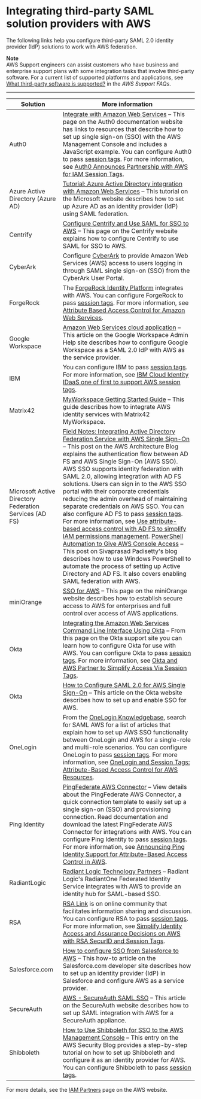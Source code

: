 # Integrating third\-party SAML solution providers with AWS<a name="id_roles_providers_saml_3rd-party"></a>

The following links help you configure third\-party SAML 2\.0 identity provider \(IdP\) solutions to work with AWS federation\.

**Note**  
AWS Support engineers can assist customers who have business and enterprise support plans with some integration tasks that involve third\-party software\. For a current list of supported platforms and applications, see [What third\-party software is supported?](https://aws.amazon.com/premiumsupport/faqs/#what3rdParty) in the *AWS Support FAQs*\.


****  

| Solution | More information | 
| --- | --- | 
| Auth0 |  [Integrate with Amazon Web Services](https://auth0.com/docs/integrations/aws) – This page on the Auth0 documentation website has links to resources that describe how to set up single sign\-on \(SSO\) with the AWS Management Console and includes a JavaScript example\. You can configure Auth0 to pass [session tags](id_session-tags.md)\. For more information, see [Auth0 Announces Partnership with AWS for IAM Session Tags](https://auth0.com/blog/auth0-partners-with-aws-for-iam-session-tags/)\. | 
| Azure Active Directory \(Azure AD\) |  [Tutorial: Azure Active Directory integration with Amazon Web Services](https://docs.microsoft.com/en-us/azure/active-directory/saas-apps/aws-multi-accounts-tutorial) – This tutorial on the Microsoft website describes how to set up Azure AD as an identity provider \(IdP\) using SAML federation\. | 
| Centrify | [Configure Centrify and Use SAML for SSO to AWS](https://docs.centrify.com/Content/Applications/AppsWeb/AmazonSAML.htm) – This page on the Centrify website explains how to configure Centrify to use SAML for SSO to AWS\. | 
| CyberArk | Configure [CyberArk](https://docs.cyberark.com/Product-Doc/OnlineHelp/Idaptive/Latest/en/Content/Applications/AppsWeb/AmazonSAML.htm) to provide Amazon Web Services \(AWS\) access to users logging in through SAML single sign\-on \(SSO\) from the CyberArk User Portal\. | 
| ForgeRock | The [ForgeRock Identity Platform](https://backstage.forgerock.com/docs/am/6.5/saml2-guide/#saml2-create-hosted-idp) integrates with AWS\. You can configure ForgeRock to pass [session tags](id_session-tags.md)\. For more information, see [Attribute Based Access Control for Amazon Web Services](https://www.forgerock.com/blog/attribute-based-access-control-amazon-web-services)\. | 
| Google Workspace | [Amazon Web Services cloud application](https://support.google.com/a/answer/6194963) – This article on the Google Workspace Admin Help site describes how to configure Google Workspace as a SAML 2\.0 IdP with AWS as the service provider\. | 
| IBM | You can configure IBM to pass [session tags](id_session-tags.md)\. For more information, see [IBM Cloud Identity IDaaS one of first to support AWS session tags](https://community.ibm.com/community/user/security/blogs/adam-case/2019/11/25/ibm-cloud-identity-idaas-one-of-first-to-support-aws-session-tags)\. | 
| Matrix42 | [MyWorkspace Getting Started Guide](https://myworkspace.matrix42.com/documents/MyWorkspace-Getting-Started-with-AWS.pdf) – This guide describes how to integrate AWS identity services with Matrix42 MyWorkspace\. | 
| Microsoft Active Directory Federation Services \(AD FS\) |  [Field Notes: Integrating Active Directory Federation Service with AWS Single Sign\-On](http://aws.amazon.com/blogs/architecture/field-notes-integrating-active-directory-federation-service-with-aws-single-sign-on/) – This post on the AWS Architecture Blog explains the authentication flow between AD FS and AWS Single Sign\-On \(AWS SSO\)\. AWS SSO supports identity federation with SAML 2\.0, allowing integration with AD FS solutions\. Users can sign in to the AWS SSO portal with their corporate credentials reducing the admin overhead of maintaining separate credentials on AWS SSO\. You can also configure AD FS to pass [session tags](id_session-tags.md)\. For more information, see [Use attribute\-based access control with AD FS to simplify IAM permissions management](http://aws.amazon.com/blogs/security/attribute-based-access-control-ad-fs-simplify-iam-permissions-management/)\. [PowerShell Automation to Give AWS Console Access](http://www.padisetty.com/2014/02/powershell-automation-to-give-aws.html) – This post on Sivaprasad Padisetty's blog describes how to use Windows PowerShell to automate the process of setting up Active Directory and AD FS\. It also covers enabling SAML federation with AWS\.   | 
| miniOrange | [SSO for AWS](http://miniorange.com/amazon-web-services-%28aws%29-single-sign-on-%28sso%29) – This page on the miniOrange website describes how to establish secure access to AWS for enterprises and full control over access of AWS applications\.  | 
| Okta |  [ Integrating the Amazon Web Services Command Line Interface Using Okta](https://support.okta.com/help/Documentation/Knowledge_Article/Integrating-the-Amazon-Web-Services-Command-Line-Interface-Using-Okta) – From this page on the Okta support site you can learn how to configure Okta for use with AWS\. You can configure Okta to pass [session tags](id_session-tags.md)\. For more information, see [Okta and AWS Partner to Simplify Access Via Session Tags](https://www.okta.com/blog/2019/11/okta-and-aws-partner-to-simplify-access-via-session-tags/)\. | 
| Okta | [How to Configure SAML 2\.0 for AWS Single Sign\-On](https://saml-doc.okta.com/SAML_Docs/How-to-Configure-SAML-2.0-for-AWS-Single-Sign-on.html) – This article on the Okta website describes how to set up and enable SSO for AWS\. | 
| OneLogin | From the [OneLogin Knowledgebase](https://onelogin.service-now.com/support), search for SAML AWS for a list of articles that explain how to set up AWS SSO functionality between OneLogin and AWS for a single\-role and multi\-role scenarios\. You can configure OneLogin to pass [session tags](id_session-tags.md)\. For more information, see [OneLogin and Session Tags: Attribute\-Based Access Control for AWS Resources](https://www.onelogin.com/blog/aws-session-tags-integration)\. | 
| Ping Identity |  [PingFederate AWS Connector](https://support.pingidentity.com/s/marketplace-integration-details?recordId=a7i1W0000004HBwQAM) – View details about the PingFederate AWS Connector, a quick connection template to easily set up a single sign\-on \(SSO\) and provisioning connection\. Read documentation and download the latest PingFederate AWS Connector for integrations with AWS\. You can configure Ping Identity to pass [session tags](id_session-tags.md)\. For more information, see [Announcing Ping Identity Support for Attribute\-Based Access Control in AWS](https://support.pingidentity.com/s/document-item?bundleId=integrations&topicId=pon1571779451105.html)\.  | 
| RadiantLogic | [Radiant Logic Technology Partners](http://www.radiantlogic.com/about/partners/technology-partners/) – Radiant Logic's RadiantOne Federated Identity Service integrates with AWS to provide an identity hub for SAML\-based SSO\.  | 
| RSA | [RSA Link](https://community.rsa.com/docs/DOC-101331) is on online community that facilitates information sharing and discussion\. You can configure RSA to pass [session tags](id_session-tags.md)\. For more information, see [Simplify Identity Access and Assurance Decisions on AWS with RSA SecurID and Session Tags](https://community.rsa.com/community/products/securid/blog/2019/11/25/simplify-identity-access-and-assurance-decisions-with-rsa-securid-and-session-tags-from-aws)\. | 
| Salesforce\.com |  [How to configure SSO from Salesforce to AWS](https://developer.salesforce.com/page/Configuring-SAML-SSO-to-AWS) – This how\-to article on the Salesforce\.com developer site describes how to set up an identity provider \(IdP\) in Salesforce and configure AWS as a service provider\.  | 
| SecureAuth |  [AWS \- SecureAuth SAML SSO](https://docs.secureauth.com/2104/en/amazon-web-services--aws---idp-initiated--integration-guide.html) – This article on the SecureAuth website describes how to set up SAML integration with AWS for a SecureAuth appliance\.  | 
| Shibboleth |  [How to Use Shibboleth for SSO to the AWS Management Console](http://aws.amazon.com/blogs/security/how-to-use-shibboleth-for-single-sign-on-to-the-aws-management-console) – This entry on the AWS Security Blog provides a step\-by\-step tutorial on how to set up Shibboleth and configure it as an identity provider for AWS\. You can configure Shibboleth to pass [session tags](id_session-tags.md)\. | 

For more details, see the [IAM Partners](https://aws.amazon.com/iam/partners/) page on the AWS website\. 